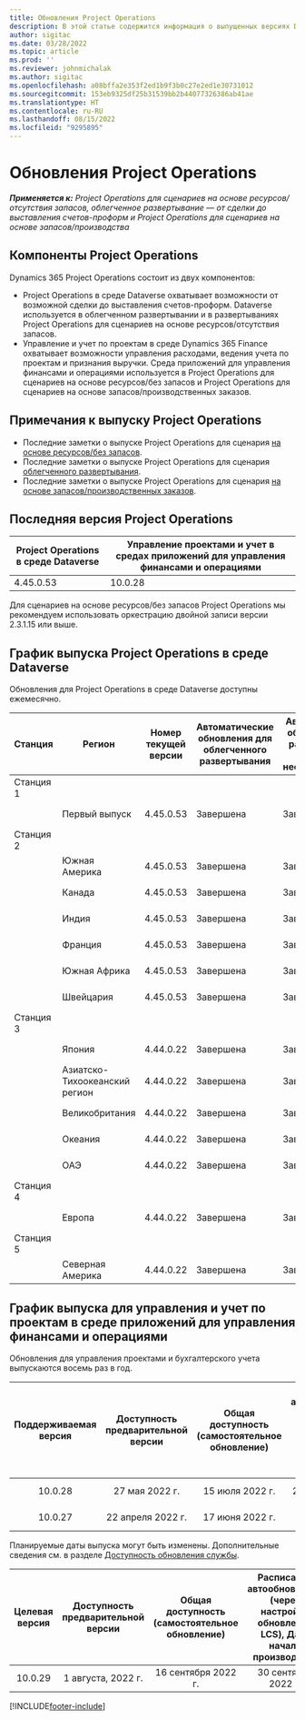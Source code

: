 ```yaml
---
title: Обновления Project Operations
description: В этой статье содержится информация о выпущенных версиях Dynamics 365 Project Operations.
author: sigitac
ms.date: 03/28/2022
ms.topic: article
ms.prod: ''
ms.reviewer: johnmichalak
ms.author: sigitac
ms.openlocfilehash: a08bffa2e353f2ed1b9f3b0c27e2ed1e30731012
ms.sourcegitcommit: 153eb9325df25b31539bb2b44077326386ab41ae
ms.translationtype: HT
ms.contentlocale: ru-RU
ms.lasthandoff: 08/15/2022
ms.locfileid: "9295895"
---
```

# <a name="project-operations-updates"></a>Обновления Project Operations

_**Применяется к:** Project Operations для сценариев на основе ресурсов/отсутствия запасов, облегченное развертывание — от сделки до выставления счетов-проформ и Project Operations для сценариев на основе запасов/производства_



## <a name="project-operations-components"></a>Компоненты Project Operations

Dynamics 365 Project Operations состоит из двух компонентов:

- Project Operations в среде Dataverse охватывает возможности от возможной сделки до выставления счетов-проформ. Dataverse используется в облегченном развертывании и в развертываниях Project Operations для сценариев на основе ресурсов/отсутствия запасов.
- Управление и учет по проектам в среде Dynamics 365 Finance охватывает возможности управления расходами, ведения учета по проектам и признания выручки. Среда приложений для управления финансами и операциями используется в Project Operations для сценариев на основе ресурсов/без запасов и Project Operations для сценариев на основе запасов/производственных заказов.

## <a name="project-operations-release-notes"></a>Примечания к выпуску Project Operations
- Последние заметки о выпуске Project Operations для сценария [на основе ресурсов/без запасов](whats-new-july-2022-resource-based.md).
- Последние заметки о выпуске Project Operations для сценария [облегченного развертывания](../pro/whats-new/whats-new-july-2022-lite.md).
- Последние заметки о выпуске Project Operations для сценария [на основе запасов/производственных заказов](../prod-pma/whats-new/whats-new-jul-2022-stocked.md).

## <a name="project-operations-latest-version"></a>Последняя версия Project Operations

| Project Operations в среде Dataverse | Управление проектами и учет в средах приложений для управления финансами и операциями | 
| --- | --- |
| 4.45.0.53 | 10.0.28 |

Для сценариев на основе ресурсов/без запасов Project Operations мы рекомендуем использовать оркестрацию двойной записи версии 2.3.1.15 или выше.

## <a name="release-schedule-for-project-operations-on-dataverse-environment"></a>График выпуска Project Operations в среде Dataverse

Обновления для Project Operations в среде Dataverse доступны ежемесячно. 

| Станция | Регион | Номер текущей версии | Автоматические обновления для облегченного развертывания | Автоматические обновления для развертывания ресурсов/нескладируемого | Следующий номер версии | Следующая общедоступная версия |
|-----------|-----------------------|-----------------|--------------------|---------------------|---------------------|---------------------|
| Станция 1 |   &nbsp;              |    &nbsp;       | &nbsp;             |      &nbsp;         |      &nbsp;         |      &nbsp;         |
|   &nbsp;  | Первый выпуск         |  4.45.0.53      | Завершена           | Завершена            | Подлежит уточнению                 | 26 августа, 2022 г.       |
| Станция 2 |   &nbsp;              |    &nbsp;       | &nbsp;             |      &nbsp;         |      &nbsp;         |      &nbsp;         |
|   &nbsp;  | Южная Америка         |  4.45.0.53      | Завершена           | Завершена            | Подлежит уточнению                 | 02 сентября 2022 г.       |
|   &nbsp;  | Канада                |  4.45.0.53      | Завершена           | Завершена            | Подлежит уточнению                 | 02 сентября 2022 г.       |
|   &nbsp;  | Индия                 |  4.45.0.53      | Завершена           | Завершена            | Подлежит уточнению                 | 02 сентября 2022 г.       |
|   &nbsp;  | Франция                |  4.45.0.53      | Завершена           | Завершена            | Подлежит уточнению                 | 02 сентября 2022 г.       |
|   &nbsp;  | Южная Африка          |  4.45.0.53      | Завершена           | Завершена            | Подлежит уточнению                 | 02 сентября 2022 г.       |
|   &nbsp;  | Швейцария           |  4.45.0.53      | Завершена           | Завершена            | Подлежит уточнению                 | 02 сентября 2022 г.       |
| Станция 3 |      &nbsp;           |     &nbsp;      |     &nbsp;         |      &nbsp;         |      &nbsp;         |      &nbsp;         |
|   &nbsp;  | Япония                 |  4.44.0.22      | Завершена      | Завершена       | 4.45.0.53                 | 19 августа, 2022 г.       |
|   &nbsp;  | Азиатско-Тихоокеанский регион          |  4.44.0.22      | Завершена      | Завершена       | 4.45.0.53                 | 19 августа, 2022 г.       |
|   &nbsp;  | Великобритания         |  4.44.0.22      | Завершена      | Завершена       | 4.45.0.53                 | 19 августа, 2022 г.       |
|   &nbsp;  | Океания               |  4.44.0.22      | Завершена      | Завершена       | 4.45.0.53                 | 19 августа, 2022 г.       |
|   &nbsp;  | ОАЭ  |  4.44.0.22      | Завершена      | Завершена       | 4.45.0.53                 | 19 августа, 2022 г.       |
| Станция 4 |     &nbsp;            |     &nbsp;      |     &nbsp;         |      &nbsp;         |      &nbsp;         |      &nbsp;         |
|   &nbsp;  | Европа                |  4.44.0.22      | Завершена           | Завершена            | 4.45.0.53           | 26 августа, 2022 г.       |
| Станция 5 |     &nbsp;            |     &nbsp;      |     &nbsp;         |      &nbsp;         |      &nbsp;         |      &nbsp;         |
|   &nbsp;  | Северная Америка         |  4.44.0.22      | Завершена           | Завершена            | 4.45.0.53           | 02 сентября 2022 г.       |

## <a name="release-schedule-for-project-management-and-accounting-in-the-finance-and-operations-apps-environment"></a>График выпуска для управления и учет по проектам в среде приложений для управления финансами и операциями

Обновления для управления проектами и бухгалтерского учета выпускаются восемь раз в год.

|Поддерживаемая версия| Доступность предварительной версии | Общая доступность (самостоятельное обновление) | Расписание автообновления (через настройки обновления LCS), Дата начала производства |   Завершение обслуживания   |
|:---------------:|:---------------------------:|:---------------------------------:|:--------------------------------------------------------------------:|:------------------:|
|     10.0.28     |      27 мая 2022 г.           |        15 июля 2022 г.              |                          29 июля 2022 г.                               | 21 октября 2022 года   |
|     10.0.27     |      22 апреля 2022 г.         |        17 июня 2022 г.              |                          1 июля 2022 г.                                | 16 сентября 2022 г. |

Планируемые даты выпуска могут быть изменены. Дополнительные сведения см. в разделе [Доступность обновления службы](/dynamics365/fin-ops-core/fin-ops/get-started/public-preview-releases?toc=%2fdynamics365%2ffinance%2ftoc.json).

|Целевая версия | Доступность предварительной версии | Общая доступность (самостоятельное обновление) | Расписание автообновления (через настройки обновления LCS), Дата начала производства |   Завершение обслуживания   |
|:---------------:|:---------------------------:|:---------------------------------:|:--------------------------------------------------------------------:|:------------------:|
|     10.0.29     |      1 августа, 2022 г.         |       16 сентября 2022 г.          |                        30 сентября 2022 г.                            | 13 января 2023 г.   |

[!INCLUDE[footer-include](../includes/footer-banner.md)]
